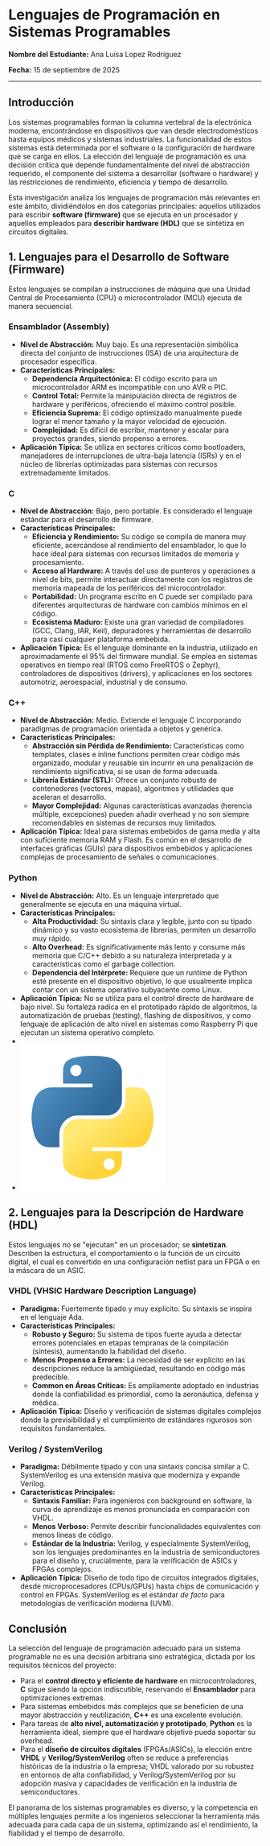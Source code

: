 # Lenguajes de Programación en Sistemas Programables

**Nombre del Estudiante:** Ana Luisa Lopez Rodriguez

**Fecha:** 15 de septiembre de 2025

---

## Introducción
Los sistemas programables forman la columna vertebral de la electrónica moderna, encontrándose en dispositivos que van desde electrodomésticos hasta equipos médicos y sistemas industriales. La funcionalidad de estos sistemas está determinada por el software o la configuración de hardware que se carga en ellos. La elección del lenguaje de programación es una decisión crítica que depende fundamentalmente del nivel de abstracción requerido, el componente del sistema a desarrollar (software o hardware) y las restricciones de rendimiento, eficiencia y tiempo de desarrollo.

Esta investigación analiza los lenguajes de programación más relevantes en este ámbito, dividiéndolos en dos categorías principales: aquellos utilizados para escribir **software (firmware)** que se ejecuta en un procesador y aquellos empleados para **describir hardware (HDL)** que se sintetiza en circuitos digitales.

## 1. Lenguajes para el Desarrollo de Software (Firmware)

Estos lenguajes se compilan a instrucciones de máquina que una Unidad Central de Procesamiento (CPU) o microcontrolador (MCU) ejecuta de manera secuencial.

### Ensamblador (Assembly)
*   **Nivel de Abstracción:** Muy bajo. Es una representación simbólica directa del conjunto de instrucciones (ISA) de una arquitectura de procesador específica.
*   **Características Principales:**
    *   **Dependencia Arquitectónica:** El código escrito para un microcontrolador ARM es incompatible con uno AVR o PIC.
    *   **Control Total:** Permite la manipulación directa de registros de hardware y periféricos, ofreciendo el máximo control posible.
    *   **Eficiencia Suprema:** El código optimizado manualmente puede lograr el menor tamaño y la mayor velocidad de ejecución.
    *   **Complejidad:** Es difícil de escribir, mantener y escalar para proyectos grandes, siendo propenso a errores.
*   **Aplicación Típica:** Se utiliza en sectores críticos como bootloaders, manejadores de interrupciones de ultra-baja latencia (ISRs) y en el núcleo de librerías optimizadas para sistemas con recursos extremadamente limitados.

### C
*   **Nivel de Abstracción:** Bajo, pero portable. Es considerado el lenguaje estándar para el desarrollo de firmware.
*   **Características Principales:**
    *   **Eficiencia y Rendimiento:** Su código se compila de manera muy eficiente, acercándose al rendimiento del ensamblador, lo que lo hace ideal para sistemas con recursos limitados de memoria y procesamiento.
    *   **Acceso al Hardware:** A través del uso de punteros y operaciones a nivel de bits, permite interactuar directamente con los registros de memoria mapeada de los periféricos del microcontrolador.
    *   **Portabilidad:** Un programa escrito en C puede ser compilado para diferentes arquitecturas de hardware con cambios mínimos en el código.
    *   **Ecosistema Maduro:** Existe una gran variedad de compiladores (GCC, Clang, IAR, Keil), depuradores y herramientas de desarrollo para casi cualquier plataforma embebida.
*   **Aplicación Típica:** Es el lenguaje dominante en la industria, utilizado en aproximadamente el 95% del firmware mundial. Se emplea en sistemas operativos en tiempo real (RTOS como FreeRTOS o Zephyr), controladores de dispositivos (drivers), y aplicaciones en los sectores automotriz, aeroespacial, industrial y de consumo.

### C++
*   **Nivel de Abstracción:** Medio. Extiende el lenguaje C incorporando paradigmas de programación orientada a objetos y genérica.
*   **Características Principales:**
    *   **Abstracción sin Pérdida de Rendimiento:** Características como templates, clases e inline functions permiten crear código más organizado, modular y reusable sin incurrir en una penalización de rendimiento significativa, si se usan de forma adecuada.
    *   **Librería Estándar (STL):** Ofrece un conjunto robusto de contenedores (vectores, mapas), algoritmos y utilidades que aceleran el desarrollo.
    *   **Mayor Complejidad:** Algunas características avanzadas (herencia múltiple, excepciones) pueden añadir overhead y no son siempre recomendables en sistemas de recursos muy limitados.
*   **Aplicación Típica:** Ideal para sistemas embebidos de gama media y alta con suficiente memoria RAM y Flash. Es común en el desarrollo de interfaces gráficas (GUIs) para dispositivos embebidos y aplicaciones complejas de procesamiento de señales o comunicaciones.

### Python
*   **Nivel de Abstracción:** Alto. Es un lenguaje interpretado que generalmente se ejecuta en una máquina virtual.
*   **Características Principales:**
    *   **Alta Productividad:** Su sintaxis clara y legible, junto con su tipado dinámico y su vasto ecosistema de librerías, permiten un desarrollo muy rápido.
    *   **Alto Overhead:** Es significativamente más lento y consume más memoria que C/C++ debido a su naturaleza interpretada y a características como el garbage collection.
    *   **Dependencia del Intérprete:** Requiere que un runtime de Python esté presente en el dispositivo objetivo, lo que usualmente implica contar con un sistema operativo subyacente como Linux.
*   **Aplicación Típica:** No se utiliza para el control directo de hardware de bajo nivel. Su fortaleza radica en el prototipado rápido de algoritmos, la automatización de pruebas (testing), flashing de dispositivos, y como lenguaje de aplicación de alto nivel en sistemas como Raspberry Pi que ejecutan un sistema operativo completo.
*
*   ![Lenguajes de programación en sistemas programables](https://raw.githubusercontent.com/github/explore/main/topics/python/python.png)


## 2. Lenguajes para la Descripción de Hardware (HDL)

Estos lenguajes no se "ejecutan" en un procesador; se **sintetizan**. Describen la estructura, el comportamiento o la función de un circuito digital, el cual es convertido en una configuración netlist para un FPGA o en la máscara de un ASIC.

### VHDL (VHSIC Hardware Description Language)
*   **Paradigma:** Fuertemente tipado y muy explicito. Su sintaxis se inspira en el lenguaje Ada.
*   **Características Principales:**
    *   **Robusto y Seguro:** Su sistema de tipos fuerte ayuda a detectar errores potenciales en etapas tempranas de la compilación (síntesis), aumentando la fiabilidad del diseño.
    *   **Menos Propenso a Errores:** La necesidad de ser explícito en las descripciones reduce la ambigüedad, resultando en código más predecible.
    *   **Common en Áreas Críticas:** Es ampliamente adoptado en industrias donde la confiabilidad es primordial, como la aeronáutica, defensa y médica.
*   **Aplicación Típica:** Diseño y verificación de sistemas digitales complejos donde la previsibilidad y el cumplimiento de estándares rigurosos son requisitos fundamentales.

### Verilog / SystemVerilog
*   **Paradigma:** Débilmente tipado y con una sintaxis concisa similar a C. SystemVerilog es una extensión masiva que moderniza y expande Verilog.
*   **Características Principales:**
    *   **Sintaxis Familiar:** Para ingenieros con background en software, la curva de aprendizaje es menos pronunciada en comparación con VHDL.
    *   **Menos Verboso:** Permite describir funcionalidades equivalentes con menos líneas de código.
    *   **Estándar de la Industria:** Verilog, y especialmente SystemVerilog, son los lenguajes predominantes en la industria de semiconductores para el diseño y, crucialmente, para la verificación de ASICs y FPGAs complejos.
*   **Aplicación Típica:** Diseño de todo tipo de circuitos integrados digitales, desde microprocesadores (CPUs/GPUs) hasta chips de comunicación y control en FPGAs. SystemVerilog es el estándar *de facto* para metodologías de verificación moderna (UVM).

## Conclusión
La selección del lenguaje de programación adecuado para un sistema programable no es una decisión arbitraria sino estratégica, dictada por los requisitos técnicos del proyecto:
*   Para el **control directo y eficiente de hardware** en microcontroladores, **C** sigue siendo la opción indiscutible, reservando el **Ensamblador** para optimizaciones extremas.
*   Para sistemas embebidos más complejos que se beneficien de una mayor abstracción y reutilización, **C++** es una excelente evolución.
*   Para tareas de **alto nivel, automatización y prototipado**, **Python** es la herramienta ideal, siempre que el hardware objetivo pueda soportar su overhead.
*   Para el **diseño de circuitos digitales** (FPGAs/ASICs), la elección entre **VHDL** y **Verilog/SystemVerilog** often se reduce a preferencias históricas de la industria o la empresa; VHDL valorado por su robustez en entornos de alta confiabilidad, y Verilog/SystemVerilog por su adopción masiva y capacidades de verificación en la industria de semiconductores.

El panorama de los sistemas programables es diverso, y la competencia en múltiples lenguajes permite a los ingenieros seleccionar la herramienta más adecuada para cada capa de un sistema, optimizando así el rendimiento, la fiabilidad y el tiempo de desarrollo.
